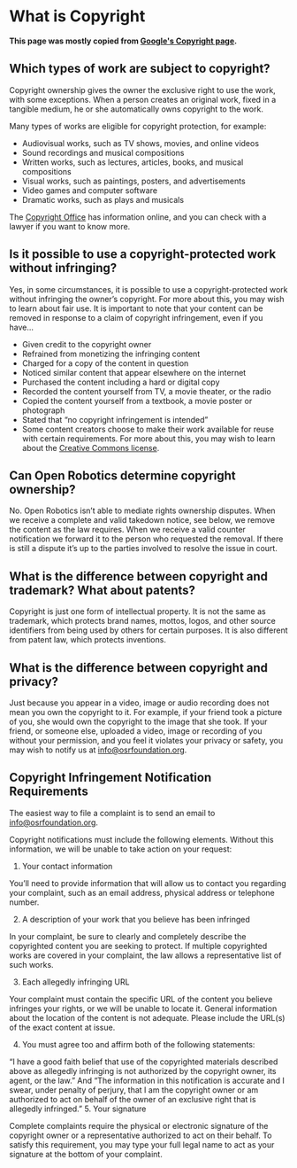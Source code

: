 # What is Copyright

**This page was mostly copied from [Google's Copyright page](https://support.google.com/legal/answer/3463239?hl=en&ref_topic=4558877).**

## Which types of work are subject to copyright?

Copyright ownership gives the owner the exclusive right to use the work, with some exceptions. When a person creates an original work, fixed in a tangible medium, he or she automatically owns copyright to the work.

Many types of works are eligible for copyright protection, for example:

   * Audiovisual works, such as TV shows, movies, and online videos
   * Sound recordings and musical compositions
   * Written works, such as lectures, articles, books, and musical compositions
   * Visual works, such as paintings, posters, and advertisements
   * Video games and computer software
   * Dramatic works, such as plays and musicals

The [Copyright Office](https://www.copyright.gov/) has information online, and you can check with a lawyer if you want to know more.

## Is it possible to use a copyright-protected work without infringing?

Yes, in some circumstances, it is possible to use a copyright-protected work without infringing the owner’s copyright. For more about this, you may wish to learn about fair use. It is important to note that your content can be removed in response to a claim of copyright infringement, even if you have...

  * Given credit to the copyright owner
  * Refrained from monetizing the infringing content
  * Charged for a copy of the content in question
  * Noticed similar content that appear elsewhere on the internet
  * Purchased the content including a hard or digital copy
  * Recorded the content yourself from TV, a movie theater, or the radio
  * Copied the content yourself from a textbook, a movie poster or photograph
  * Stated that “no copyright infringement is intended”
  * Some content creators choose to make their work available for reuse with certain requirements. For more about this, you may wish to learn about the [Creative Commons license](https://creativecommons.org/licenses/).

## Can Open Robotics determine copyright ownership?

No. Open Robotics isn’t able to mediate rights ownership disputes. When we receive a complete and valid takedown notice, see below, we remove the content as the law requires. When we receive a valid counter notification we forward it to the person who requested the removal. If there is still a dispute it’s up to the parties involved to resolve the issue in court.

## What is the difference between copyright and trademark? What about patents?

Copyright is just one form of intellectual property. It is not the same as trademark, which protects brand names, mottos, logos, and other source identifiers from being used by others for certain purposes. It is also different from patent law, which protects inventions.

## What is the difference between copyright and privacy?

Just because you appear in a video, image or audio recording does not mean you own the copyright to it. For example, if your friend took a picture of you, she would own the copyright to the image that she took. If your friend, or someone else, uploaded a video, image or recording of you without your permission, and you feel it violates your privacy or safety, you may wish to notify us at info@osrfoundation.org.

## Copyright Infringement Notification Requirements

The easiest way to file a complaint is to send an email to info@osrfoundation.org.

Copyright notifications must include the following elements. Without this information, we will be unable to take action on your request:

1. Your contact information

You’ll need to provide information that will allow us to contact you regarding your complaint, such as an email address, physical address or telephone number.

2. A description of your work that you believe has been infringed

In your complaint, be sure to clearly and completely describe the copyrighted content you are seeking to protect. If multiple copyrighted works are covered in your complaint, the law allows a representative list of such works.

3. Each allegedly infringing URL

Your complaint must contain the specific URL of the content you believe infringes your rights, or we will be unable to locate it. General information about the location of the content is not adequate. Please include the URL(s) of the exact content at issue.

4. You must agree too and affirm both of the following statements:

“I have a good faith belief that use of the copyrighted materials described above as allegedly infringing is not authorized by the copyright owner, its agent, or the law.”
And
“The information in this notification is accurate and I swear, under penalty of perjury, that I am the copyright owner or am authorized to act on behalf of the owner of an exclusive right that is allegedly infringed.”
5. Your signature

Complete complaints require the physical or electronic signature of the copyright owner or a representative authorized to act on their behalf. To satisfy this requirement, you may type your full legal name to act as your signature at the bottom of your complaint.
